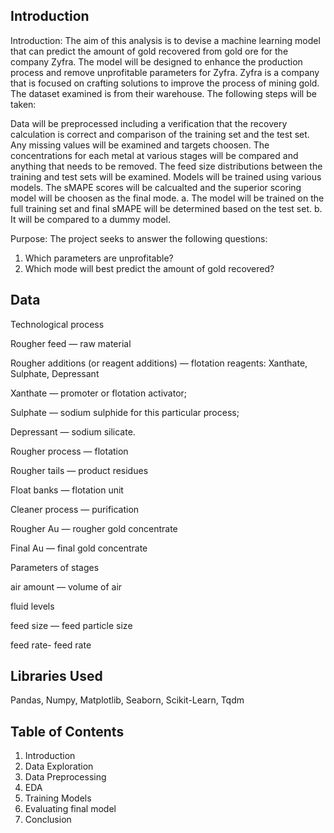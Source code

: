## Introduction 

Introduction: The aim of this analysis is to devise a machine learning model that can predict the amount of gold recovered from gold ore for the company Zyfra. The model will be designed to enhance the production process and remove unprofitable parameters for Zyfra. Zyfra is a company that is focused on crafting solutions to improve the process of mining gold. The dataset examined is from their warehouse. The following steps will be taken:

Data will be preprocessed including a verification that the recovery calculation is correct and comparison of the training set and the test set. Any missing values will be examined and targets choosen.
The concentrations for each metal at various stages will be compared and anything that needs to be removed. The feed size distributions between the training and test sets will be examined.
Models will be trained using various models.
The sMAPE scores will be calcualted and the superior scoring model will be choosen as the final mode. a. The model will be trained on the full training set and final sMAPE will be determined based on the test set. b. It will be compared to a dummy model.

Purpose: The project seeks to answer the following questions: 
1. Which parameters are unprofitable?
2. Which mode will best predict the amount of gold recovered? 

## Data 

Technological process

Rougher feed — raw material

Rougher additions (or reagent additions) — flotation reagents: Xanthate, Sulphate, Depressant

Xanthate — promoter or flotation activator;

Sulphate — sodium sulphide for this particular process;

Depressant — sodium silicate.

Rougher process — flotation

Rougher tails — product residues

Float banks — flotation unit

Cleaner process — purification

Rougher Au — rougher gold concentrate

Final Au — final gold concentrate

Parameters of stages

air amount — volume of air

fluid levels

feed size — feed particle size

feed rate- feed rate

## Libraries Used 
Pandas, Numpy, Matplotlib, Seaborn, Scikit-Learn, Tqdm 

## Table of Contents 
1. Introduction
2. Data Exploration
3. Data Preprocessing
4. EDA
5. Training Models
6. Evaluating final model 
7. Conclusion 
